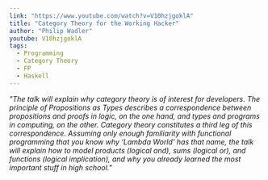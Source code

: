 ```yaml
---
link: "https://www.youtube.com/watch?v=V10hzjgoklA"
title: "Category Theory for the Working Hacker"
author: "Philip Wadler"
youtube: V10hzjgoklA
tags:
  - Programming
  - Category Theory
  - FP
  - Haskell
---
```


_"The talk will explain why category theory is of interest for developers. The principle of Propositions as Types describes a correspondence between propositions and proofs in logic, on the one hand, and types and programs in computing, on the other. Category theory constitutes a third leg of this correspondence. Assuming only enough familiarity with functional programming that you know why ‘Lambda World’ has that name, the talk will explain how to model products (logical and), sums (logical or), and functions (logical implication), and why you already learned the most important stuff in high school."_